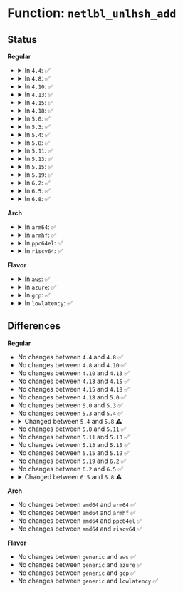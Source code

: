 # Function: <code>netlbl_unlhsh_add</code>

## Status
<b>Regular</b>
<ul>
<li>
<details>
<summary>In <code>4.4</code>: ✅</summary>

```c
int netlbl_unlhsh_add(struct net *net, const char *dev_name, const void *addr, const void *mask, u32 addr_len, u32 secid, struct netlbl_audit *audit_info);
```

**Collision:** Unique Global

**Inline:** No

**Transformation:** False

**Instances:**

```
In net/netlabel/netlabel_unlabeled.c (ffffffff8180ee80)
Location: net/netlabel/netlabel_unlabeled.c:383
Inline: False
Direct callers:
  - net/netlabel/netlabel_kapi.c:netlbl_cfg_unlbl_static_add
  - net/netlabel/netlabel_unlabeled.c:netlbl_unlabel_staticadddef
  - net/netlabel/netlabel_unlabeled.c:netlbl_unlabel_staticadd
```
**Symbols:**

```
ffffffff8180ee80-ffffffff8180f292: netlbl_unlhsh_add (STB_GLOBAL)
```
</details>
</li>
<li>
<details>
<summary>In <code>4.8</code>: ✅</summary>

```c
int netlbl_unlhsh_add(struct net *net, const char *dev_name, const void *addr, const void *mask, u32 addr_len, u32 secid, struct netlbl_audit *audit_info);
```

**Collision:** Unique Global

**Inline:** No

**Transformation:** False

**Instances:**

```
In net/netlabel/netlabel_unlabeled.c (ffffffff81881510)
Location: net/netlabel/netlabel_unlabeled.c:383
Inline: False
Direct callers:
  - net/netlabel/netlabel_kapi.c:netlbl_cfg_unlbl_static_add
  - net/netlabel/netlabel_unlabeled.c:netlbl_unlabel_staticadddef
  - net/netlabel/netlabel_unlabeled.c:netlbl_unlabel_staticadd
```
**Symbols:**

```
ffffffff81881510-ffffffff81881942: netlbl_unlhsh_add (STB_GLOBAL)
```
</details>
</li>
<li>
<details>
<summary>In <code>4.10</code>: ✅</summary>

```c
int netlbl_unlhsh_add(struct net *net, const char *dev_name, const void *addr, const void *mask, u32 addr_len, u32 secid, struct netlbl_audit *audit_info);
```

**Collision:** Unique Global

**Inline:** No

**Transformation:** False

**Instances:**

```
In net/netlabel/netlabel_unlabeled.c (ffffffff818b5dc0)
Location: net/netlabel/netlabel_unlabeled.c:377
Inline: False
Direct callers:
  - net/netlabel/netlabel_kapi.c:netlbl_cfg_unlbl_static_add
  - net/netlabel/netlabel_unlabeled.c:netlbl_unlabel_staticadddef
  - net/netlabel/netlabel_unlabeled.c:netlbl_unlabel_staticadd
```
**Symbols:**

```
ffffffff818b5dc0-ffffffff818b61f2: netlbl_unlhsh_add (STB_GLOBAL)
```
</details>
</li>
<li>
<details>
<summary>In <code>4.13</code>: ✅</summary>

```c
int netlbl_unlhsh_add(struct net *net, const char *dev_name, const void *addr, const void *mask, u32 addr_len, u32 secid, struct netlbl_audit *audit_info);
```

**Collision:** Unique Global

**Inline:** No

**Transformation:** False

**Instances:**

```
In net/netlabel/netlabel_unlabeled.c (ffffffff818dc6a0)
Location: net/netlabel/netlabel_unlabeled.c:377
Inline: False
Direct callers:
  - net/netlabel/netlabel_kapi.c:netlbl_cfg_unlbl_static_add
  - net/netlabel/netlabel_kapi.c:netlbl_cfg_unlbl_static_add
  - net/netlabel/netlabel_unlabeled.c:netlbl_unlabel_staticadddef
  - net/netlabel/netlabel_unlabeled.c:netlbl_unlabel_staticadd
```
**Symbols:**

```
ffffffff818dc6a0-ffffffff818dcae7: netlbl_unlhsh_add (STB_GLOBAL)
```
</details>
</li>
<li>
<details>
<summary>In <code>4.15</code>: ✅</summary>

```c
int netlbl_unlhsh_add(struct net *net, const char *dev_name, const void *addr, const void *mask, u32 addr_len, u32 secid, struct netlbl_audit *audit_info);
```

**Collision:** Unique Global

**Inline:** No

**Transformation:** False

**Instances:**

```
In net/netlabel/netlabel_unlabeled.c (ffffffff81962290)
Location: net/netlabel/netlabel_unlabeled.c:377
Inline: False
Direct callers:
  - net/netlabel/netlabel_kapi.c:netlbl_cfg_unlbl_static_add
  - net/netlabel/netlabel_kapi.c:netlbl_cfg_unlbl_static_add
  - net/netlabel/netlabel_unlabeled.c:netlbl_unlabel_staticadddef
  - net/netlabel/netlabel_unlabeled.c:netlbl_unlabel_staticadd
```
**Symbols:**

```
ffffffff81962290-ffffffff819626d7: netlbl_unlhsh_add (STB_GLOBAL)
```
</details>
</li>
<li>
<details>
<summary>In <code>4.18</code>: ✅</summary>

```c
int netlbl_unlhsh_add(struct net *net, const char *dev_name, const void *addr, const void *mask, u32 addr_len, u32 secid, struct netlbl_audit *audit_info);
```

**Collision:** Unique Global

**Inline:** No

**Transformation:** False

**Instances:**

```
In net/netlabel/netlabel_unlabeled.c (ffffffff819bbb00)
Location: net/netlabel/netlabel_unlabeled.c:377
Inline: False
Direct callers:
  - net/netlabel/netlabel_kapi.c:netlbl_cfg_unlbl_static_add
  - net/netlabel/netlabel_kapi.c:netlbl_cfg_unlbl_static_add
  - net/netlabel/netlabel_unlabeled.c:netlbl_unlabel_staticadddef
  - net/netlabel/netlabel_unlabeled.c:netlbl_unlabel_staticadd
```
**Symbols:**

```
ffffffff819bbb00-ffffffff819bbf41: netlbl_unlhsh_add (STB_GLOBAL)
```
</details>
</li>
<li>
<details>
<summary>In <code>5.0</code>: ✅</summary>

```c
int netlbl_unlhsh_add(struct net *net, const char *dev_name, const void *addr, const void *mask, u32 addr_len, u32 secid, struct netlbl_audit *audit_info);
```

**Collision:** Unique Global

**Inline:** No

**Transformation:** False

**Instances:**

```
In net/netlabel/netlabel_unlabeled.c (ffffffff819f2d70)
Location: net/netlabel/netlabel_unlabeled.c:377
Inline: False
Direct callers:
  - net/netlabel/netlabel_kapi.c:netlbl_cfg_unlbl_static_add
  - net/netlabel/netlabel_kapi.c:netlbl_cfg_unlbl_static_add
  - net/netlabel/netlabel_unlabeled.c:netlbl_unlabel_staticadddef
  - net/netlabel/netlabel_unlabeled.c:netlbl_unlabel_staticadd
```
**Symbols:**

```
ffffffff819f2d70-ffffffff819f31bc: netlbl_unlhsh_add (STB_GLOBAL)
```
</details>
</li>
<li>
<details>
<summary>In <code>5.3</code>: ✅</summary>

```c
int netlbl_unlhsh_add(struct net *net, const char *dev_name, const void *addr, const void *mask, u32 addr_len, u32 secid, struct netlbl_audit *audit_info);
```

**Collision:** Unique Global

**Inline:** No

**Transformation:** False

**Instances:**

```
In net/netlabel/netlabel_unlabeled.c (ffffffff81a620e0)
Location: net/netlabel/netlabel_unlabeled.c:363
Inline: False
Direct callers:
  - net/netlabel/netlabel_kapi.c:netlbl_cfg_unlbl_static_add
  - net/netlabel/netlabel_kapi.c:netlbl_cfg_unlbl_static_add
  - net/netlabel/netlabel_unlabeled.c:netlbl_unlabel_staticadddef
  - net/netlabel/netlabel_unlabeled.c:netlbl_unlabel_staticadd
```
**Symbols:**

```
ffffffff81a620e0-ffffffff81a6253a: netlbl_unlhsh_add (STB_GLOBAL)
```
</details>
</li>
<li>
<details>
<summary>In <code>5.4</code>: ✅</summary>

```c
int netlbl_unlhsh_add(struct net *net, const char *dev_name, const void *addr, const void *mask, u32 addr_len, u32 secid, struct netlbl_audit *audit_info);
```

**Collision:** Unique Global

**Inline:** No

**Transformation:** False

**Instances:**

```
In net/netlabel/netlabel_unlabeled.c (ffffffff81a98cc0)
Location: net/netlabel/netlabel_unlabeled.c:363
Inline: False
Direct callers:
  - net/netlabel/netlabel_kapi.c:netlbl_cfg_unlbl_static_add
  - net/netlabel/netlabel_kapi.c:netlbl_cfg_unlbl_static_add
  - net/netlabel/netlabel_unlabeled.c:netlbl_unlabel_staticadddef
  - net/netlabel/netlabel_unlabeled.c:netlbl_unlabel_staticadd
```
**Symbols:**

```
ffffffff81a98cc0-ffffffff81a9911a: netlbl_unlhsh_add (STB_GLOBAL)
```
</details>
</li>
<li>
<details>
<summary>In <code>5.8</code>: ✅</summary>

```c
int netlbl_unlhsh_add(struct net *net, const char *dev_name, const void *addr, const void *mask, u32 addr_len, struct lsmblob *lsmblob, struct netlbl_audit *audit_info);
```

**Collision:** Unique Global

**Inline:** No

**Transformation:** False

**Instances:**

```
In net/netlabel/netlabel_unlabeled.c (ffffffff81b949e0)
Location: net/netlabel/netlabel_unlabeled.c:364
Inline: False
Direct callers:
  - net/netlabel/netlabel_kapi.c:netlbl_cfg_unlbl_static_add
  - net/netlabel/netlabel_kapi.c:netlbl_cfg_unlbl_static_add
  - net/netlabel/netlabel_unlabeled.c:netlbl_unlabel_staticadddef
  - net/netlabel/netlabel_unlabeled.c:netlbl_unlabel_staticadd
```
**Symbols:**

```
ffffffff81b949e0-ffffffff81b94d61: netlbl_unlhsh_add (STB_GLOBAL)
```
</details>
</li>
<li>
<details>
<summary>In <code>5.11</code>: ✅</summary>

```c
int netlbl_unlhsh_add(struct net *net, const char *dev_name, const void *addr, const void *mask, u32 addr_len, struct lsmblob *lsmblob, struct netlbl_audit *audit_info);
```

**Collision:** Unique Global

**Inline:** No

**Transformation:** False

**Instances:**

```
In net/netlabel/netlabel_unlabeled.c (ffffffff81ba4620)
Location: net/netlabel/netlabel_unlabeled.c:364
Inline: False
Direct callers:
  - net/netlabel/netlabel_kapi.c:netlbl_cfg_unlbl_static_add
  - net/netlabel/netlabel_kapi.c:netlbl_cfg_unlbl_static_add
  - net/netlabel/netlabel_unlabeled.c:netlbl_unlabel_staticadddef
  - net/netlabel/netlabel_unlabeled.c:netlbl_unlabel_staticadd
```
**Symbols:**

```
ffffffff81ba4620-ffffffff81ba49cc: netlbl_unlhsh_add (STB_GLOBAL)
```
</details>
</li>
<li>
<details>
<summary>In <code>5.13</code>: ✅</summary>

```c
int netlbl_unlhsh_add(struct net *net, const char *dev_name, const void *addr, const void *mask, u32 addr_len, struct lsmblob *lsmblob, struct netlbl_audit *audit_info);
```

**Collision:** Unique Global

**Inline:** No

**Transformation:** False

**Instances:**

```
In net/netlabel/netlabel_unlabeled.c (ffffffff81b93230)
Location: net/netlabel/netlabel_unlabeled.c:364
Inline: False
Direct callers:
  - net/netlabel/netlabel_kapi.c:netlbl_cfg_unlbl_static_add
  - net/netlabel/netlabel_kapi.c:netlbl_cfg_unlbl_static_add
  - net/netlabel/netlabel_unlabeled.c:netlbl_unlabel_staticadddef
  - net/netlabel/netlabel_unlabeled.c:netlbl_unlabel_staticadd
```
**Symbols:**

```
ffffffff81b93230-ffffffff81b936b1: netlbl_unlhsh_add (STB_GLOBAL)
```
</details>
</li>
<li>
<details>
<summary>In <code>5.15</code>: ✅</summary>

```c
int netlbl_unlhsh_add(struct net *net, const char *dev_name, const void *addr, const void *mask, u32 addr_len, struct lsmblob *lsmblob, struct netlbl_audit *audit_info);
```

**Collision:** Unique Global

**Inline:** No

**Transformation:** False

**Instances:**

```
In net/netlabel/netlabel_unlabeled.c (ffffffff81c5f9d0)
Location: net/netlabel/netlabel_unlabeled.c:364
Inline: False
Direct callers:
  - net/netlabel/netlabel_kapi.c:netlbl_cfg_unlbl_static_add
  - net/netlabel/netlabel_kapi.c:netlbl_cfg_unlbl_static_add
  - net/netlabel/netlabel_unlabeled.c:netlbl_unlabel_staticadddef
  - net/netlabel/netlabel_unlabeled.c:netlbl_unlabel_staticadd
```
**Symbols:**

```
ffffffff81c5f9d0-ffffffff81c5fe51: netlbl_unlhsh_add (STB_GLOBAL)
```
</details>
</li>
<li>
<details>
<summary>In <code>5.19</code>: ✅</summary>

```c
int netlbl_unlhsh_add(struct net *net, const char *dev_name, const void *addr, const void *mask, u32 addr_len, struct lsmblob *lsmblob, struct netlbl_audit *audit_info);
```

**Collision:** Unique Global

**Inline:** No

**Transformation:** False

**Instances:**

```
In net/netlabel/netlabel_unlabeled.c (ffffffff81e01d70)
Location: net/netlabel/netlabel_unlabeled.c:364
Inline: False
Direct callers:
  - net/netlabel/netlabel_kapi.c:netlbl_cfg_unlbl_static_add
  - net/netlabel/netlabel_kapi.c:netlbl_cfg_unlbl_static_add
  - net/netlabel/netlabel_unlabeled.c:netlbl_unlabel_staticadddef
  - net/netlabel/netlabel_unlabeled.c:netlbl_unlabel_staticadd
```
**Symbols:**

```
ffffffff81e01d70-ffffffff81e02216: netlbl_unlhsh_add (STB_GLOBAL)
```
</details>
</li>
<li>
<details>
<summary>In <code>6.2</code>: ✅</summary>

```c
int netlbl_unlhsh_add(struct net *net, const char *dev_name, const void *addr, const void *mask, u32 addr_len, struct lsmblob *lsmblob, struct netlbl_audit *audit_info);
```

**Collision:** Unique Global

**Inline:** No

**Transformation:** False

**Instances:**

```
In net/netlabel/netlabel_unlabeled.c (ffffffff81fd6c30)
Location: net/netlabel/netlabel_unlabeled.c:364
Inline: False
Direct callers:
  - net/netlabel/netlabel_kapi.c:netlbl_cfg_unlbl_static_add
  - net/netlabel/netlabel_kapi.c:netlbl_cfg_unlbl_static_add
  - net/netlabel/netlabel_unlabeled.c:netlbl_unlabel_staticadddef
  - net/netlabel/netlabel_unlabeled.c:netlbl_unlabel_staticadd
```
**Symbols:**

```
ffffffff81fd6c30-ffffffff81fd70d6: netlbl_unlhsh_add (STB_GLOBAL)
```
</details>
</li>
<li>
<details>
<summary>In <code>6.5</code>: ✅</summary>

```c
int netlbl_unlhsh_add(struct net *net, const char *dev_name, const void *addr, const void *mask, u32 addr_len, struct lsmblob *lsmblob, struct netlbl_audit *audit_info);
```

**Collision:** Unique Global

**Inline:** No

**Transformation:** False

**Instances:**

```
In net/netlabel/netlabel_unlabeled.c (ffffffff82052920)
Location: net/netlabel/netlabel_unlabeled.c:364
Inline: False
Direct callers:
  - net/netlabel/netlabel_kapi.c:netlbl_cfg_unlbl_static_add
  - net/netlabel/netlabel_kapi.c:netlbl_cfg_unlbl_static_add
  - net/netlabel/netlabel_unlabeled.c:netlbl_unlabel_staticadddef
  - net/netlabel/netlabel_unlabeled.c:netlbl_unlabel_staticadd
```
**Symbols:**

```
ffffffff82052920-ffffffff82052dc6: netlbl_unlhsh_add (STB_GLOBAL)
```
</details>
</li>
<li>
<details>
<summary>In <code>6.8</code>: ✅</summary>

```c
int netlbl_unlhsh_add(struct net *net, const char *dev_name, const void *addr, const void *mask, u32 addr_len, u32 secid, struct netlbl_audit *audit_info);
```

**Collision:** Unique Global

**Inline:** No

**Transformation:** False

**Instances:**

```
In net/netlabel/netlabel_unlabeled.c (ffffffff82125110)
Location: net/netlabel/netlabel_unlabeled.c:364
Inline: False
Direct callers:
  - net/netlabel/netlabel_kapi.c:netlbl_cfg_unlbl_static_add
  - net/netlabel/netlabel_kapi.c:netlbl_cfg_unlbl_static_add
  - net/netlabel/netlabel_unlabeled.c:netlbl_unlabel_staticadddef
  - net/netlabel/netlabel_unlabeled.c:netlbl_unlabel_staticadd
```
**Symbols:**

```
ffffffff82125110-ffffffff821255e4: netlbl_unlhsh_add (STB_GLOBAL)
```
</details>
</li>
</ul>
<b>Arch</b>
<ul>
<li>
<details>
<summary>In <code>arm64</code>: ✅</summary>

```c
int netlbl_unlhsh_add(struct net *net, const char *dev_name, const void *addr, const void *mask, u32 addr_len, u32 secid, struct netlbl_audit *audit_info);
```

**Collision:** Unique Global

**Inline:** No

**Transformation:** False

**Instances:**

```
In net/netlabel/netlabel_unlabeled.c (ffff800010d68510)
Location: net/netlabel/netlabel_unlabeled.c:363
Inline: False
Direct callers:
  - net/netlabel/netlabel_kapi.c:netlbl_cfg_unlbl_static_add
  - net/netlabel/netlabel_unlabeled.c:netlbl_unlabel_staticadddef
  - net/netlabel/netlabel_unlabeled.c:netlbl_unlabel_staticadd
```
**Symbols:**

```
ffff800010d68510-ffff800010d68a08: netlbl_unlhsh_add (STB_GLOBAL)
```
</details>
</li>
<li>
<details>
<summary>In <code>armhf</code>: ✅</summary>

```c
int netlbl_unlhsh_add(struct net *net, const char *dev_name, const void *addr, const void *mask, u32 addr_len, u32 secid, struct netlbl_audit *audit_info);
```

**Collision:** Unique Global

**Inline:** No

**Transformation:** False

**Instances:**

```
In net/netlabel/netlabel_unlabeled.c (c0e66c48)
Location: net/netlabel/netlabel_unlabeled.c:363
Inline: False
Direct callers:
  - net/netlabel/netlabel_kapi.c:netlbl_cfg_unlbl_static_add
  - net/netlabel/netlabel_unlabeled.c:netlbl_unlabel_staticadddef
  - net/netlabel/netlabel_unlabeled.c:netlbl_unlabel_staticadd
```
**Symbols:**

```
c0e66c48-c0e670fc: netlbl_unlhsh_add (STB_GLOBAL)
```
</details>
</li>
<li>
<details>
<summary>In <code>ppc64el</code>: ✅</summary>

```c
int netlbl_unlhsh_add(struct net *net, const char *dev_name, const void *addr, const void *mask, u32 addr_len, u32 secid, struct netlbl_audit *audit_info);
```

**Collision:** Unique Global

**Inline:** No

**Transformation:** False

**Instances:**

```
In net/netlabel/netlabel_unlabeled.c (c000000000ea4ef0)
Location: net/netlabel/netlabel_unlabeled.c:363
Inline: False
Direct callers:
  - net/netlabel/netlabel_kapi.c:netlbl_cfg_unlbl_static_add
  - net/netlabel/netlabel_kapi.c:netlbl_cfg_unlbl_static_add
  - net/netlabel/netlabel_unlabeled.c:netlbl_unlabel_staticadddef
  - net/netlabel/netlabel_unlabeled.c:netlbl_unlabel_staticadd
```
**Symbols:**

```
c000000000ea4ef0-c000000000ea5560: netlbl_unlhsh_add (STB_GLOBAL)
```
</details>
</li>
<li>
<details>
<summary>In <code>riscv64</code>: ✅</summary>

```c
int netlbl_unlhsh_add(struct net *net, const char *dev_name, const void *addr, const void *mask, u32 addr_len, u32 secid, struct netlbl_audit *audit_info);
```

**Collision:** Unique Global

**Inline:** No

**Transformation:** False

**Instances:**

```
In net/netlabel/netlabel_unlabeled.c (ffffffe00089b852)
Location: net/netlabel/netlabel_unlabeled.c:363
Inline: False
Direct callers:
  - net/netlabel/netlabel_kapi.c:netlbl_cfg_unlbl_static_add
  - net/netlabel/netlabel_unlabeled.c:netlbl_unlabel_staticadddef
  - net/netlabel/netlabel_unlabeled.c:netlbl_unlabel_staticadd
```
**Symbols:**

```
ffffffe00089b852-ffffffe00089bcf8: netlbl_unlhsh_add (STB_GLOBAL)
```
</details>
</li>
</ul>
<b>Flavor</b>
<ul>
<li>
<details>
<summary>In <code>aws</code>: ✅</summary>

```c
int netlbl_unlhsh_add(struct net *net, const char *dev_name, const void *addr, const void *mask, u32 addr_len, u32 secid, struct netlbl_audit *audit_info);
```

**Collision:** Unique Global

**Inline:** No

**Transformation:** False

**Instances:**

```
In net/netlabel/netlabel_unlabeled.c (ffffffff81a38050)
Location: net/netlabel/netlabel_unlabeled.c:363
Inline: False
Direct callers:
  - net/netlabel/netlabel_kapi.c:netlbl_cfg_unlbl_static_add
  - net/netlabel/netlabel_kapi.c:netlbl_cfg_unlbl_static_add
  - net/netlabel/netlabel_unlabeled.c:netlbl_unlabel_staticadddef
  - net/netlabel/netlabel_unlabeled.c:netlbl_unlabel_staticadd
```
**Symbols:**

```
ffffffff81a38050-ffffffff81a384aa: netlbl_unlhsh_add (STB_GLOBAL)
```
</details>
</li>
<li>
<details>
<summary>In <code>azure</code>: ✅</summary>

```c
int netlbl_unlhsh_add(struct net *net, const char *dev_name, const void *addr, const void *mask, u32 addr_len, u32 secid, struct netlbl_audit *audit_info);
```

**Collision:** Unique Global

**Inline:** No

**Transformation:** False

**Instances:**

```
In net/netlabel/netlabel_unlabeled.c (ffffffff819f4c70)
Location: net/netlabel/netlabel_unlabeled.c:363
Inline: False
Direct callers:
  - net/netlabel/netlabel_kapi.c:netlbl_cfg_unlbl_static_add
  - net/netlabel/netlabel_kapi.c:netlbl_cfg_unlbl_static_add
  - net/netlabel/netlabel_unlabeled.c:netlbl_unlabel_staticadddef
  - net/netlabel/netlabel_unlabeled.c:netlbl_unlabel_staticadd
```
**Symbols:**

```
ffffffff819f4c70-ffffffff819f50ca: netlbl_unlhsh_add (STB_GLOBAL)
```
</details>
</li>
<li>
<details>
<summary>In <code>gcp</code>: ✅</summary>

```c
int netlbl_unlhsh_add(struct net *net, const char *dev_name, const void *addr, const void *mask, u32 addr_len, u32 secid, struct netlbl_audit *audit_info);
```

**Collision:** Unique Global

**Inline:** No

**Transformation:** False

**Instances:**

```
In net/netlabel/netlabel_unlabeled.c (ffffffff81aa3f00)
Location: net/netlabel/netlabel_unlabeled.c:363
Inline: False
Direct callers:
  - net/netlabel/netlabel_kapi.c:netlbl_cfg_unlbl_static_add
  - net/netlabel/netlabel_kapi.c:netlbl_cfg_unlbl_static_add
  - net/netlabel/netlabel_unlabeled.c:netlbl_unlabel_staticadddef
  - net/netlabel/netlabel_unlabeled.c:netlbl_unlabel_staticadd
```
**Symbols:**

```
ffffffff81aa3f00-ffffffff81aa435a: netlbl_unlhsh_add (STB_GLOBAL)
```
</details>
</li>
<li>
<details>
<summary>In <code>lowlatency</code>: ✅</summary>

```c
int netlbl_unlhsh_add(struct net *net, const char *dev_name, const void *addr, const void *mask, u32 addr_len, u32 secid, struct netlbl_audit *audit_info);
```

**Collision:** Unique Global

**Inline:** No

**Transformation:** False

**Instances:**

```
In net/netlabel/netlabel_unlabeled.c (ffffffff81ab0280)
Location: net/netlabel/netlabel_unlabeled.c:363
Inline: False
Direct callers:
  - net/netlabel/netlabel_kapi.c:netlbl_cfg_unlbl_static_add
  - net/netlabel/netlabel_kapi.c:netlbl_cfg_unlbl_static_add
  - net/netlabel/netlabel_unlabeled.c:netlbl_unlabel_staticadddef
  - net/netlabel/netlabel_unlabeled.c:netlbl_unlabel_staticadd
```
**Symbols:**

```
ffffffff81ab0280-ffffffff81ab06fa: netlbl_unlhsh_add (STB_GLOBAL)
```
</details>
</li>
</ul>

## Differences
<b>Regular</b>
<ul>
<li>
No changes between <code>4.4</code> and <code>4.8</code> ✅
</li>
<li>
No changes between <code>4.8</code> and <code>4.10</code> ✅
</li>
<li>
No changes between <code>4.10</code> and <code>4.13</code> ✅
</li>
<li>
No changes between <code>4.13</code> and <code>4.15</code> ✅
</li>
<li>
No changes between <code>4.15</code> and <code>4.18</code> ✅
</li>
<li>
No changes between <code>4.18</code> and <code>5.0</code> ✅
</li>
<li>
No changes between <code>5.0</code> and <code>5.3</code> ✅
</li>
<li>
No changes between <code>5.3</code> and <code>5.4</code> ✅
</li>
<li>
<details>
<summary>Changed between <code>5.4</code> and <code>5.8</code> ⚠️</summary>
<ul>
<li>
<b>Param added. </b>
<code>struct lsmblob *lsmblob</code>
</li>
<li>
<b>Param removed. </b>
<code>u32 secid</code>
</li>
</ul>
</details>
</li>
<li>
No changes between <code>5.8</code> and <code>5.11</code> ✅
</li>
<li>
No changes between <code>5.11</code> and <code>5.13</code> ✅
</li>
<li>
No changes between <code>5.13</code> and <code>5.15</code> ✅
</li>
<li>
No changes between <code>5.15</code> and <code>5.19</code> ✅
</li>
<li>
No changes between <code>5.19</code> and <code>6.2</code> ✅
</li>
<li>
No changes between <code>6.2</code> and <code>6.5</code> ✅
</li>
<li>
<details>
<summary>Changed between <code>6.5</code> and <code>6.8</code> ⚠️</summary>
<ul>
<li>
<b>Param added. </b>
<code>u32 secid</code>
</li>
<li>
<b>Param removed. </b>
<code>struct lsmblob *lsmblob</code>
</li>
</ul>
</details>
</li>
</ul>
<b>Arch</b>
<ul>
<li>
No changes between <code>amd64</code> and <code>arm64</code> ✅
</li>
<li>
No changes between <code>amd64</code> and <code>armhf</code> ✅
</li>
<li>
No changes between <code>amd64</code> and <code>ppc64el</code> ✅
</li>
<li>
No changes between <code>amd64</code> and <code>riscv64</code> ✅
</li>
</ul>
<b>Flavor</b>
<ul>
<li>
No changes between <code>generic</code> and <code>aws</code> ✅
</li>
<li>
No changes between <code>generic</code> and <code>azure</code> ✅
</li>
<li>
No changes between <code>generic</code> and <code>gcp</code> ✅
</li>
<li>
No changes between <code>generic</code> and <code>lowlatency</code> ✅
</li>
</ul>

